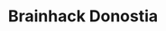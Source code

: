 ---
title: Brainhack Donostia
organizers:
  - Polina Timofeeva
  - Stefano Moia
contact:
  - info.bhg-donostia@bcbl.eu
website: https://brainhackdonostia.pages.bcbl.eu/
address: BCBL - Basque Center on Cognition, Brain and Language, Paseo Mikeletegi, 69, 20009 Donostia,Spain
position:
  lat: 43.294272 
  lng: -1.986154
dates:
  - 2019-05-05
  - 2019-05-06
  - 2019-05-07
  - 2019-05-08
---